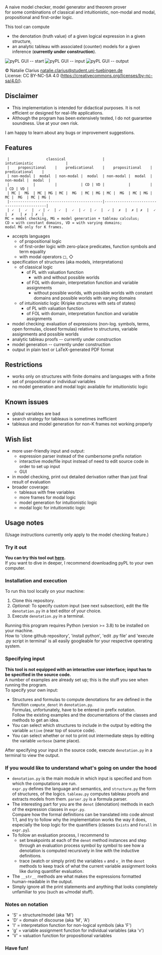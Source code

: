 A naive model checker, model generator and theorem prover   
for some combinations of classical and intuitionistic, non-modal and modal, propositional and first-order logic.  

This tool can compute  
- the denotation (truth value) of a given logical expression in a given structure,  
- an analytic tableau with associated (counter) models for a given inference (**currently under construction**).   

![pyPL GUI -- start](doc/img/pyPL_1.png)
![pyPL GUI -- input](doc/img/pyPL_2.png)
![pyPL GUI -- output](doc/img/pyPL_0.png)

© Natalie Clarius <natalie.clarius@student.uni-tuebingen.de>  
License: CC BY-NC-SA 4.0 (https://creativecommons.org/licenses/by-nc-sa/4.0/).

Disclaimer
----------
- This implementation is intended for didactical purposes. It is not efficient or designed for real-life applications.  
- Although the program has been extensively tested, I do not guarantee soundness. Use at your own risk.

I am happy to learn about any bugs or improvement suggestions.

Features
--------

```
 |                 classical                 |               intutionistic               |
 |    propositional    |    predicational    |    propositional    |    predicational    |
 | non-modal |  modal  | non-modal |  modal  | non-modal |  modal  | non-modal |  modal  |  
 |           |         |           | CD | VD |           |         |           | CD | VD |
 | MC |  MG  | MC | MG | MC |  MG  | MC | MG | MC |  MG  | MC | MG | MC |  MG  | MC | MG |
 |-------------------------------------------|-------------------------------------------|
 | 🗸  |  🗸  |  🗸 | 🗸  | 🗸  |  🗸  | 🗸  | 🗸  |  🗸 |  ✗  |  ✗ | ✗  |  🗸 |  ✗   | ✗  | ✗  |
MC = model checking, MG = model generation + tableau calculus;
CD = with constant domains, VD = with varying domains;  
modal MG only for K frames.
```
 - accepts languages
   - of propositional logic
   - of first-order logic with zero-place predicates, function symbols and term equality
   - with modal operators ◻, ◇
 - specification of structures (aka models, interpretations)
    - of classical logic
        - of PL with valuation function
          - with and without possible worlds
        - of FOL with domain, interpretation function and variable assignments
          - without possible worlds, with possible worlds with constant domains and possible worlds with varying domains
    - of intuitionistic logic (Kripke structures with sets of states)
        - of PL with valuation function
        - of FOL with domain, interpretation function and variable assignments
 - model checking: evaluation of expressions (non-log. symbols, terms, open formulas, closed formulas)
   relative to structures, variable assignments and possible worlds
 - analytic tableau proofs -- currently under construction
 - model generation -- currently under construction
 - output in plain text or LaTeX-generated PDF format

Restrictions
------------
 - works only on structures with finite domains and languages with a finite set of propositional or individual variables
 - no model generation and modal logic available for intuitionistic logic

Known issues
------------
 - global variables are bad
 - search strategy for tableaus is sometimes inefficient
 - tableaus and model generation for non-K frames not working properly

Wish list
---------
 - more user-friendly input and output:
   - expression parser instead of the cumbersome prefix notation
   - interactive mode/file input instead of need to edit source code in order to set up input
   - GUI
- in model checking, print out detailed derivation rather than just final result of evaluation
- broader coverage:
  - tableaus with free variables
  - more frames for modal logic
  - model generation for intuitionistic logic
  - modal logic for intuitionistic logic

Usage notes
-----------

(Usage instructions currently only apply to the model checking feature.)

### Try it out
**You can try this tool out [here](https://trinket.io/python3/757871dd18).**  
If you want to dive in deeper, I recommend downloading pyPL to your own computer.

### Installation and execution
To run this tool locally on your machine:
1. Clone this repository.
2. *Optional:* To specify custom input (see next subsection), edit the file `denotation.py` in a text editor of your choice.
3. Execute `denotation.py` in a terminal.

Running this program requires Python (version >= 3.8) to be installed on your machine.  
How to 'clone github repository', 'install python', 'edit .py file' and 'execute .py script in terminal' is all easily googleable for your respective operating system.

### Specifying input
**This tool is not equipped with an interactive user interface; input has to be specified in the source code.**  
A number of examples are already set up; this is the stuff you see when running the program.  
To specify your own input:  
- Structures and formulas to compute denotations for are defined in the function `compute_denot` in `denotation.py`.  
  Formulas, unfortunately, have to be entered in prefix notation.  
  Follow the existing examples and the documentations of the classes and methods to get an idea.  
- You can select which structures to include in the output by editing the variable `active` (near top of source code).
- You can select whether or not to print out intermediate steps by editing the variable `verbose` (same place).

After specifying your input in the source code, execute `denotation.py` in a terminal to view the output.

### If you would like to understand what's going on under the hood
- `denotation.py` is the main module in which input is specified and from which the computations are run.  
  `expr.py` defines the language and semantics, and `structure.py` the form of structures, of the logics.
  `tableau.py` computes tableau proofs and extracts models from them.
  `parser.py` is a formula parser.
- The interesting part for you are the `denot` (denotation) methods in each of the expression classes in `expr.py`.  
  Compare how the formal definitions can be translated into code almost 1:1,
  and try to follow why the implementation works the way it does, especially the loop logic for the quantifiers
  (classes `Exists` and `Forall` in `expr.py`).  
- To follow an evaluation process, I recommend to
  - set breakpoints at each of the `denot` method instances and step through an evaluation process symbol by symbol
    to see how a denotation is computed recursively in line with the inductive definitions.
  - trace (watch or simply print) the variables `v` and `v_` in the `denot` methods
    to keep track of what the current variable assignment looks like during quantifier evaluation.  
- The `__str__` methods are what makes the expressions formatted human-readable in the output.  
- Simply ignore all the print statements and anything that looks completely unfamiliar to you (such as `w`/modal stuff).  

### Notes on notation
- 'S' = structure/model (aka 'M')
- 'D' = domain of discourse (aka 'M', 'A')
- 'I' = interpretation function for non-logical symbols (aka 'F')
- 'g' = variable assignment function for individual variables (aka 'v')
- 'V' = valuation function for propositional variables

### Have fun!
